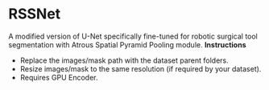 # RSSNet
A modified version of U-Net specifically fine-tuned for robotic surgical tool segmentation with Atrous Spatial Pyramid Pooling module.
**Instructions**
- Replace the images/mask path with the dataset parent folders.
- Resize images/mask to the same resolution (if required by your dataset).
- Requires GPU Encoder.
